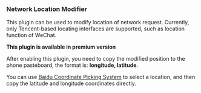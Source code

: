 ### Network Location Modifier

This plugin can be used to modify location of network request. Currently, only Tencent-based locating interfaces are supported, such as location function of WeChat.

**This plugin is available in premium version**

After enabling this plugin, you need to copy the modified position to the phone pasteboard, the format is: **longitude, latitude**.

You can use [Baidu Coordinate Picking System](http://api.map.baidu.com/lbsapi/getpoint/index.html) to select a location, and then copy the latitude and longitude coordinates directly.
